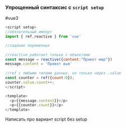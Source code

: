### Упрощенный синтаксис с `script setup`

#vue3

```javascript
<script setup>
//обязательный импорт
import { ref,reactive } from 'vue'

//задание переменных
  
//reactive работает только с объектами
const message = reactive({content:"Привет мир"}) 
message.content = 'Привет вью'
  
//ref с любыми типами данных, но только через .value  
const counter = ref({count:0}); 
counter.value.count++;
</script>

<template>
  <p>{{message.content}}</p>
  <p>{{counter.count}}</p>	
</template>
```

Написать про вариант script без setup